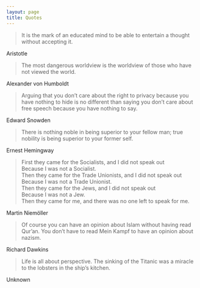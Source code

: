 ```yaml
---
layout: page
title: Quotes
---
```


> It is the mark of an educated mind to be able to entertain a thought without accepting it.

Aristotle

> The most dangerous worldview is the worldview of those who have not viewed the world.

Alexander von Humboldt

> Arguing that you don’t care about the right to privacy because you have nothing to hide is no different than saying you don’t care about free speech because you have nothing to say.

Edward Snowden

> There is nothing noble in being superior to your fellow man; true nobility is being superior to your former self.

Ernest Hemingway

> First they came for the Socialists, and I did not speak out<br>
> Because I was not a Socialist.<br>
> Then they came for the Trade Unionists, and I did not speak out<br>
> Because I was not a Trade Unionist.<br>
> Then they came for the Jews, and I did not speak out<br>
> Because I was not a Jew.<br>
> Then they came for me, and there was no one left to speak for me.

Martin Niemöller

> Of course you can have an opinion about Islam without having read Qur’an. You don’t have to read Mein Kampf to have an opinion about nazism.

Richard Dawkins

> Life is all about perspective. The sinking of the Titanic was a miracle to the lobsters in the ship’s kitchen.

Unknown
